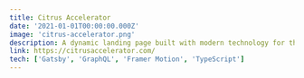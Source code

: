 ```yaml
---
title: Citrus Accelerator
date: '2021-01-01T00:00:00.000Z'
image: 'citrus-accelerator.png'
description: A dynamic landing page built with modern technology for the most Founder-Centric accelerator that integrates product & website design, mentorship, and e-commerce.
link: https://citrusaccelerator.com/
tech: ['Gatsby', 'GraphQL', 'Framer Motion', 'TypeScript']
---
```

